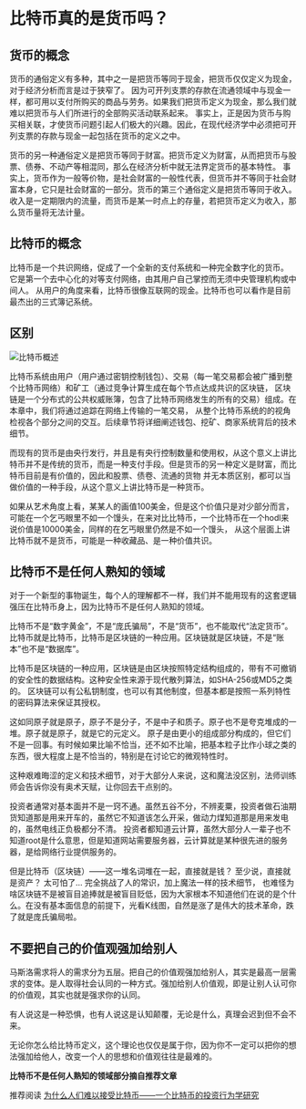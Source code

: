 # 比特币真的是货币吗？

## 货币的概念

货币的通俗定义有多种，其中之一是把货币等同于现金，把货币仅仅定义为现金，对于经济分析而言是过于狭窄了。 因为可开列支票的存款在流通领域中与现金一样，都可用以支付所购买的商品与劳务。如果我们把货币定义为现金，那么我们就难以把货币与人们所进行的全部购买活动联系起来。 事实上，正是因为货币与购买相关联，才使货币问题引起人们极大的兴趣。因此，在现代经济学中必须把可开列支票的存款与现金一起包括在货币的定义之中。

货币的另一种通俗定义是把货币等同于财富。把货币定义为财富，从而把货币与股票、债券、不动产等相混同，那么在经济分析中就无法界定货币的基本特性。 事实上，货币作为一般等价物，是社会财富的一般性代表，但货币并不等同于社会财富本身，它只是社会财富的一部分。货币的第三个通俗定义是把货币等同于收入。 收入是一定期限内的流量，而货币是某一时点上的存量，若把货币定义为收入，那么货币量将无法计量。

## 比特币的概念

比特币是一个共识网络，促成了一个全新的支付系统和一种完全数字化的货币。 它是第一个去中心化的对等支付网络，由其用户自己掌控而无须中央管理机构或中间人。 从用户的角度来看，比特币很像互联网的现金。比特币也可以看作是目前最杰出的三式簿记系统。

## 区别

![&#x6BD4;&#x7279;&#x5E01;&#x6982;&#x8FF0;](https://cdn.bsatoshi.com/2019/06/29/15617996969806.jpg)

比特币系统由用户（用户通过密钥控制钱包）、交易（每一笔交易都会被广播到整个比特币网络）和矿工（通过竞争计算生成在每个节点达成共识的区块链， 区块链是一个分布式的公共权威账簿，包含了比特币网络发生的所有的交易）组成。在本章中，我们将通过追踪在网络上传输的一笔交易， 从整个比特币系统的的视角检视各个部分之间的交互。后续章节将详细阐述钱包、挖矿、商家系统背后的技术细节。

而现有的货币是由央行发行，并且是有央行控制数量和使用权，从这个意义上讲比特币并不是传统的货币，而是一种支付手段。但是货币的另一种定义是财富，而比特币目前是有价值的，因此和股票、债卷、流通的货物 并无本质区别，都可以当做价值的一种手段，从这个意义上讲比特币是一种货币。

如果从艺术角度上看，某某人的画值100美金，但是这个价值只是对少部分而言，可能在一个乞丐眼里不如一个馒头，在来对比比特币，一个比特币在一个hodl来说价值是10000美金，同样的在乞丐眼里仍然是不如一个馒头， 从这个层面上讲比特币就不是货币，可能是一种收藏品、是一种价值共识。

## 比特币不是任何人熟知的领域

对于一个新型的事物诞生，每个人的理解都不一样，我们并不能用现有的这套逻辑强压在比特币身上，因为比特币不是任何人熟知的领域。

比特币不是“数字黄金”，不是“庞氏骗局”，不是“货币”，也不能取代“法定货币”。比特币就是比特币，比特币是区块链的一种应用。区块链就是区块链，不是“账本”也不是“数据库”。

比特币是区块链的一种应用，区块链是由区块按照特定结构组成的，带有不可撤销的安全性的数据结构。这种安全性来源于现代散列算法，如SHA-256或MD5之类的。 区块链可以有公私钥制度，也可以有其他制度，但基本都是按照一系列特性的密码算法来保证其授权。

这如同原子就是原子，原子不是分子，不是中子和质子。原子也不是夸克堆成的一堆。原子就是原子，就是它的元定义。 原子是由更小的组成部分构成的，但它们不是一回事。有时候如果比喻不恰当，还不如不比喻，把基本粒子比作小球之类的东西，很大程度上是不恰当的，特别是在讨论它的微观特性时。

这种艰难晦涩的定义和技术细节，对于大部分人来说，这和魔法没区别，法师训练师会告诉你没有奥术天赋，让你回去干点别的。

投资者通常对基本面并不是一窍不通。虽然五谷不分，不辨麦粟，投资者做石油期货知道那是用来开车的，虽然它不知道该怎么开采，做动力煤知道那是用来发电的，虽然电线正负极都分不清。 投资者都知道云计算，虽然大部分人一辈子也不知道root是什么意思，但是知道网站需要服务器，云计算就是某种很先进的服务器，是给网络行业提供服务的。

但是比特币（区块链）——这一堆名词堆在一起，直接就是钱？ 至少说，直接就是资产？ 太可怕了… 完全挑战了人的常识，加上魔法一样的技术细节， 也难怪为啥区块链不是被盲目追捧就是被盲目贬低，因为大家根本不知道他们在说的是个什么。在没有基本面信息的前提下，光看K线图，自然是涨了是伟大的技术革命，跌了就是庞氏骗局啦。

## 不要把自己的价值观强加给别人

马斯洛需求将人的需求分为五层。把自己的价值观强加给别人，其实是最高一层需求的变体。是人取得社会认同的一种方式。强加给别人价值观，即是让别人认可你的价值观，其实也就是强求你的认同。

有人说这是一种恐惧，也有人说这是认知颠覆，无论是什么，真理会迟到但不会不来。

无论你怎么给比特币定义，这个理论也仅仅是属于你，因为你不一定可以把你的想法强加给他人，改变一个人的思想和价值观往往是最难的。

**比特币不是任何人熟知的领域部分摘自推荐文章**

推荐阅读 [为什么人们难以接受比特币——一个比特币的投资行为学研究](https://velaciela.ms/hardtoacceptbtc)

